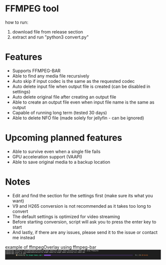 # FFMPEG tool
how to run:
1) download file from release section
2) extract and run "python3 convert.py"

# Features
- Supports FFMPEG-BAR
- Able to find any media file recursively
- Auto skip if input codec is the same as the requested codec
- Auto delete input file when output file is created (can be disabled in settings)
- Auto delete original file after creating an output file
- Able to create an output file even when input file name is the same as output
- Capable of running long term (tested 30 days)
- Able to delete NFO file (made solely for jellyfin - can be ignored)

# Upcoming planned features
- Able to survive even when a single file fails
- GPU acceleration support (VAAPI)
- Able to save original media to a backup location

# Notes
- Edit and find the section for the settings first (make sure its what you want)
- V9 and H265 conversion is not recommended as it takes too long to convert
- The default settings is optimized for video streaming
- Before starting conversion, script will ask you to press the enter key to start
- And lastly, if there are any issues, please send it to the issue or contact me instead

example of ffmpegOverlay using ffmpeg-bar
![work](screenshot.png)
